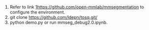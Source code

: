 1. Refer to link [1](https://github.com/open-mmlab/mmsegmentation)https://github.com/open-mmlab/mmsegmentation to configure the environment.
2. git clone https://github.com/ldepn/tosq.git/
3. python demo.py or run mmseg_debug2.0.ipynb.
